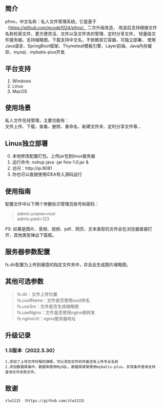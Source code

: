 ## 简介
pfms，中文名称：私人文件管理系统，它是基于 （https://github.com/ecode1024/pfms） 二次升级改造，
改造后支持根据文件名称检索文件，更方便灵活、文件以及文件夹的管理、定时分享文件，
轻量级文件服务器，支持缩略图，下载支持中文名，不依赖其它容器，可独立部署，
使用Java语言、SpringBoot框架、Thymeleaf模板引擎、Layer前端、Java内存缓存、mysql、mybatis-pius开发.

## 平台支持
1. Windows
2. Linux
3. MacOS

## 使用场景
私人文件在线管理，主要功能有：  
文件上传、下载、查看、删除、重命名、新建文件夹、定时分享文件等...

## Linux独立部署
0. 本地修改配置打包，上传jar包到linux服务器
1. 运行命令: nohup java -jar fms-1.0.jar &
2. 访问：http://ip:8081
3. 你也可以直接使用IDEA导入源码运行

## 使用指南
配置文件中以下两个参数标识管理员账号和密码：
> admin.uname=root  
  admin.pwd=123  
  
PS: 如果是图片、音频、视频、pdf、网页、文本类型的文件会在浏览器直接打开，其他类型弹出下载框。

## 服务器参数配置
fs.dir配置为上传到硬盘的指定文件夹中，并且会生成图片缩略图。

## 其他可选参数
> fs.dir：文件上传位置  
fs.uuidName：文件是否使用uuid命名  
fs.useSm：文件是否生成缩略图  
fs.useNginx：文件是否使用nginx做转发  
fs.nginxUrl：nginx服务器地址

## 升级记录
### 1.5版本（2022.5.30）
    1.添加了上传文件时候的弹框，可以添加文件的作者还有上传专业名称  
    2.添加数据库操作，数据库使用MySQL，数据库框架使用mybatis-plus，实现条件查询支持查询文件夹和文件。


## 致谢
    zlw1115 （https://github.com/zlw1115）